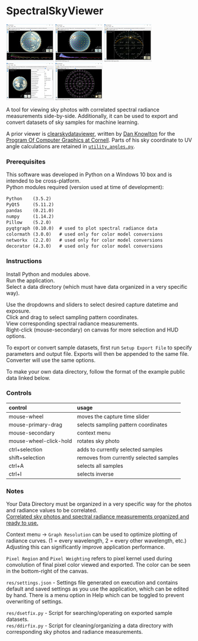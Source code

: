 # SpectralSkyViewer

[![img1](/img/img1p.jpg)](/img/img1.jpg) 
[![img2](/img/img2p.jpg)](/img/img2.jpg) 
[![img3](/img/img3p.jpg)](/img/img3.jpg) 
[![img4](/img/img4p.jpg)](/img/img4.jpg) 
[![img5](/img/img5p.jpg)](/img/img5.jpg)  

A tool for viewing sky photos with correlated spectral radiance measurements side-by-side. Additionally, it can be used to export and convert datasets of sky samples for machine learning.

A prior viewer is [clearskydataviewer](https://github.com/ProgramofComputerGraphics/clearskydataviewer), written by [Dan Knowlton](https://github.com/knowlonix) for the [Program Of Computer Graphics at Cornell](http://www.graphics.cornell.edu). Parts of his sky coordinate to UV angle calculations are retained in [`utility_angles.py`](utility_angles.py).

### Prerequisites

This software was developed in Python on a Windows 10 box and is intended to be cross-platform.  
Python modules required (version used at time of development):  
```
Python    (3.5.2)  
PyQt5     (5.11.2)  
pandas    (0.21.0)  
numpy     (1.14.2)   
Pillow    (5.2.0)   
pyqtgraph (0.10.0)  # used to plot spectral radiance data
colormath (3.0.0)   # used only for color model conversions  
networkx  (2.2.0)   # used only for color model conversions  
decorator (4.3.0)   # used only for color model conversions
```  

### Instructions

Install Python and modules above.  
Run the application.  
Select a data directory (which must have data organized in a very specific way).  

Use the dropdowns and sliders to select desired capture datetime and exposure.    
Click and drag to select sampling pattern coordinates.  
View corresponding spectral radiance measurements.  
Right-click (mouse-secondary) on canvas for more selection and HUD options.  

To export or convert sample datasets, first run `Setup Export File` to specify parameters and output file. Exports will then be appended to the same file. Converter will use the same options.

To make your own data directory, follow the format of the example public data linked below.      

### Controls

| control                | usage                                   |
|:-----------------------|:----------------------------------------|
| mouse-wheel            | moves the capture time slider           |
| mouse-primary-drag     | selects sampling pattern coordinates    |
| mouse-secondary        | context menu                            |
| mouse-wheel-click-hold | rotates sky photo                       |
| ctrl+selection         | adds to currently selected samples      |
| shift+selection        | removes from currently selected samples |
| ctrl+A                 | selects all samples                     |
| ctrl+I                 | selects inverse                         |

### Notes

Your Data Directory must be organized in a very specific way for the photos and radiance values to be correlated.    
[Correlated sky photos and spectral radiance measurements organized and ready to use.](https://spectralskylight.github.io/RadianceEstimationData)

Context menu -> `Graph Resolution` can be used to optimize plotting of radiance curves. (1 = every wavelength, 2 = every other wavelength, etc.) Adjusting this can significantly improve application performance.  

`Pixel Region` and `Pixel Weighting` refers to pixel kernel used during convolution of final pixel color viewed and exported. The color can be seen in the bottom-right of the canvas.  

`res/settings.json` - Settings file generated on execution and contains default and saved settings as you use the application, which can be edited by hand. There is a menu option in Help which can be toggled to prevent overwriting of settings.

`res/dsetfix.py` - Script for searching/operating on exported sample datasets.  
`res/ddirfix.py` - Script for cleaning/organizing a data directory with corresponding sky photos and radiance measurements.  
